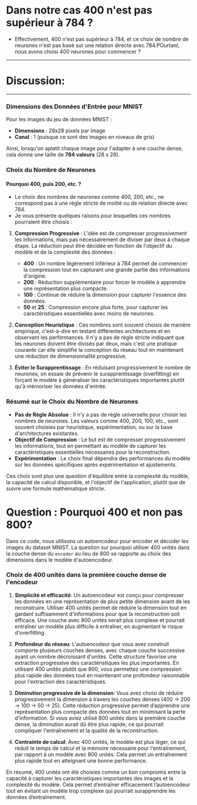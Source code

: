 # Dans notre cas 400 n'est pas supérieur à 784 ?


- Effectivement, 400 n'est pas supérieur à 784, et ce choix de nombre de neurones n'est pas basé sur une relation directe avec 784.POurtant, nous avons choisi 400 neurones pour commencer ?

---
# Discussion:
---

### Dimensions des Données d'Entrée pour MNIST

Pour les images du jeu de données MNIST :
- **Dimensions** : 28x28 pixels par image
- **Canal** : 1 (puisque ce sont des images en niveaux de gris)

Ainsi, lorsqu'on aplatit chaque image pour l'adapter à une couche dense, cela donne une taille de **784 valeurs** (28 x 28).

### Choix du Nombre de Neurones

#### **Pourquoi 400, puis 200, etc. ?**

- Le choix des nombres de neurones comme 400, 200, etc., ne correspond pas à une règle stricte de moitié ou de relation directe avec 784. 
- Je vous présente quelques raisons pour lesquelles ces nombres pourraient être choisis :

1. **Compression Progressive** : L'idée est de compresser progressivement les informations, mais pas nécessairement de diviser par deux à chaque étape. La réduction peut être décidée en fonction de l'objectif du modèle et de la complexité des données :
   - **400** : Un nombre légèrement inférieur à 784 permet de commencer la compression tout en capturant une grande partie des informations d'origine.
   - **200** : Réduction supplémentaire pour forcer le modèle à apprendre une représentation plus compacte.
   - **100** : Continue de réduire la dimension pour capturer l'essence des données.
   - **50** et **25** : Compression encore plus forte, pour capturer les caractéristiques essentielles avec moins de neurones.

2. **Conception Heuristique** : Ces nombres sont souvent choisis de manière empirique, c'est-à-dire en testant différentes architectures et en observant les performances. Il n'y a pas de règle stricte indiquant que les neurones doivent être divisés par deux, mais c'est une pratique courante car elle simplifie la conception du réseau tout en maintenant une réduction de dimensionnalité progressive.

3. **Éviter le Surapprentissage** : En réduisant progressivement le nombre de neurones, on essaie de prévenir le surapprentissage (overfitting) en forçant le modèle à généraliser les caractéristiques importantes plutôt qu'à mémoriser les données d'entrée.

### Résumé sur le Choix du Nombre de Neurones

- **Pas de Règle Absolue** : Il n'y a pas de règle universelle pour choisir les nombres de neurones. Les valeurs comme 400, 200, 100, etc., sont souvent choisies par heuristique, expérimentation, ou sur la base d'architectures existantes.
- **Objectif de Compression** : Le but est de compresser progressivement les informations, tout en permettant au modèle de capturer les caractéristiques essentielles nécessaires pour la reconstruction.
- **Expérimentation** : Le choix final dépendra des performances du modèle sur les données spécifiques après expérimentation et ajustements.

Ces choix sont plus une question d'équilibre entre la complexité du modèle, la capacité de calcul disponible, et l'objectif de l'application, plutôt que de suivre une formule mathématique stricte.



# Question : Pourquoi 400 et non pas 800?

Dans ce code, nous utilisons un autoencodeur pour encoder et décoder les images du dataset MNIST. La question sur pourquoi utiliser 400 unités dans la couche dense du `encoder` au lieu de 800 se rapporte au choix des dimensions dans le modèle d'autoencodeur.

### Choix de 400 unités dans la première couche dense de l'encodeur

1. **Simplicité et efficacité**: Un autoencodeur est conçu pour compresser les données en une représentation de plus petite dimension avant de les reconstruire. Utiliser 400 unités permet de réduire la dimension tout en gardant suffisamment d'informations pour que la reconstruction soit efficace. Une couche avec 800 unités serait plus complexe et pourrait entraîner un modèle plus difficile à entraîner, en augmentant le risque d'overfitting.

2. **Profondeur du réseau**: L'autoencodeur que vous avez construit comporte plusieurs couches denses, avec chaque couche successive ayant un nombre décroissant d'unités. Cette structure favorise une extraction progressive des caractéristiques les plus importantes. En utilisant 400 unités plutôt que 800, vous permettez une compression plus rapide des données tout en maintenant une profondeur raisonnable pour l'extraction des caractéristiques.

3. **Diminution progressive de la dimension**: Vous avez choisi de réduire progressivement la dimension à travers les couches denses (400 → 200 → 100 → 50 → 25). Cette réduction progressive permet d’apprendre une représentation plus compacte des données tout en minimisant la perte d’information. Si vous aviez utilisé 800 unités dans la première couche dense, la diminution aurait dû être plus rapide, ce qui pourrait compliquer l'entraînement et la qualité de la reconstruction.

4. **Contrainte de calcul**: Avec 400 unités, le modèle est plus léger, ce qui réduit le temps de calcul et la mémoire nécessaire pour l'entraînement, par rapport à un modèle avec 800 unités. Cela permet un entraînement plus rapide tout en atteignant une bonne performance.

En résumé, 400 unités ont été choisies comme un bon compromis entre la capacité à capturer les caractéristiques importantes des images et la complexité du modèle. Cela permet d’entraîner efficacement l’autoencodeur tout en évitant un modèle trop complexe qui pourrait surapprendre les données d’entraînement.

